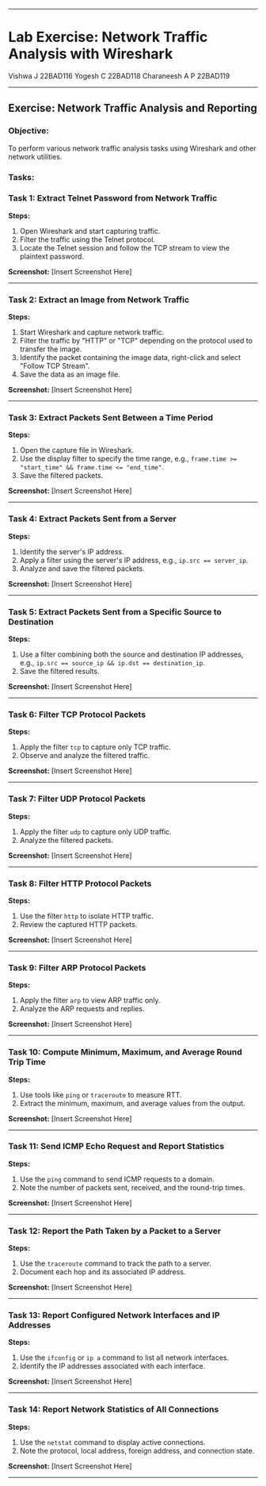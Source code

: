 
---

# Lab Exercise: Network Traffic Analysis with Wireshark

Vishwa J 22BAD116
Yogesh C 22BAD118
Charaneesh A P 22BAD119

---

## Exercise: Network Traffic Analysis and Reporting

### Objective:
To perform various network traffic analysis tasks using Wireshark and other network utilities.

### Tasks:

### Task 1: Extract Telnet Password from Network Traffic
**Steps:**
1. Open Wireshark and start capturing traffic.
2. Filter the traffic using the Telnet protocol.
3. Locate the Telnet session and follow the TCP stream to view the plaintext password.

**Screenshot:**
[Insert Screenshot Here]

---

### Task 2: Extract an Image from Network Traffic
**Steps:**
1. Start Wireshark and capture network traffic.
2. Filter the traffic by "HTTP" or "TCP" depending on the protocol used to transfer the image.
3. Identify the packet containing the image data, right-click and select "Follow TCP Stream".
4. Save the data as an image file.

**Screenshot:**
[Insert Screenshot Here]

---

### Task 3: Extract Packets Sent Between a Time Period
**Steps:**
1. Open the capture file in Wireshark.
2. Use the display filter to specify the time range, e.g., `frame.time >= "start_time" && frame.time <= "end_time"`.
3. Save the filtered packets.

**Screenshot:**
[Insert Screenshot Here]

---

### Task 4: Extract Packets Sent from a Server
**Steps:**
1. Identify the server's IP address.
2. Apply a filter using the server's IP address, e.g., `ip.src == server_ip`.
3. Analyze and save the filtered packets.

**Screenshot:**
[Insert Screenshot Here]

---

### Task 5: Extract Packets Sent from a Specific Source to Destination
**Steps:**
1. Use a filter combining both the source and destination IP addresses, e.g., `ip.src == source_ip && ip.dst == destination_ip`.
2. Save the filtered results.

**Screenshot:**
[Insert Screenshot Here]

---

### Task 6: Filter TCP Protocol Packets
**Steps:**
1. Apply the filter `tcp` to capture only TCP traffic.
2. Observe and analyze the filtered traffic.

**Screenshot:**
[Insert Screenshot Here]

---

### Task 7: Filter UDP Protocol Packets
**Steps:**
1. Apply the filter `udp` to capture only UDP traffic.
2. Analyze the filtered packets.

**Screenshot:**
[Insert Screenshot Here]

---

### Task 8: Filter HTTP Protocol Packets
**Steps:**
1. Use the filter `http` to isolate HTTP traffic.
2. Review the captured HTTP packets.

**Screenshot:**
[Insert Screenshot Here]

---

### Task 9: Filter ARP Protocol Packets
**Steps:**
1. Apply the filter `arp` to view ARP traffic only.
2. Analyze the ARP requests and replies.

**Screenshot:**
[Insert Screenshot Here]

---

### Task 10: Compute Minimum, Maximum, and Average Round Trip Time
**Steps:**
1. Use tools like `ping` or `traceroute` to measure RTT.
2. Extract the minimum, maximum, and average values from the output.

**Screenshot:**
[Insert Screenshot Here]

---

### Task 11: Send ICMP Echo Request and Report Statistics
**Steps:**
1. Use the `ping` command to send ICMP requests to a domain.
2. Note the number of packets sent, received, and the round-trip times.

**Screenshot:**
[Insert Screenshot Here]

---

### Task 12: Report the Path Taken by a Packet to a Server
**Steps:**
1. Use the `traceroute` command to track the path to a server.
2. Document each hop and its associated IP address.

**Screenshot:**
[Insert Screenshot Here]

---

### Task 13: Report Configured Network Interfaces and IP Addresses
**Steps:**
1. Use the `ifconfig` or `ip a` command to list all network interfaces.
2. Identify the IP addresses associated with each interface.

**Screenshot:**
[Insert Screenshot Here]

---

### Task 14: Report Network Statistics of All Connections
**Steps:**
1. Use the `netstat` command to display active connections.
2. Note the protocol, local address, foreign address, and connection state.

**Screenshot:**
[Insert Screenshot Here]

---
